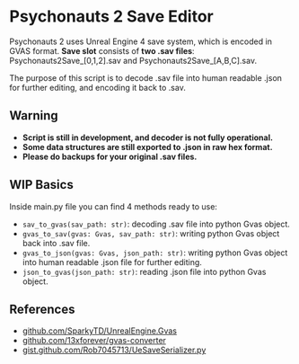 # Psychonauts 2 Save Editor

Psychonauts 2 uses Unreal Engine 4 save system, which is encoded in GVAS format. **Save slot** consists of **two .sav files**: Psychonauts2Save_[0,1,2].sav and Psychonauts2Save_[A,B,C].sav.  
  
The purpose of this script is to decode .sav file into human readable .json for further editing, and encoding it back to .sav.  

## Warning

- **Script is still in development, and decoder is not fully operational.**  
- **Some data structures are still exported to .json in raw hex format.**  
- **Please do backups for your original .sav files.**  

## WIP Basics

Inside main.py file you can find 4 methods ready to use:
- `sav_to_gvas(sav_path: str)`: decoding .sav file into python Gvas object.
- `gvas_to_sav(gvas: Gvas, sav_path: str)`: writing python Gvas object back into .sav file.
- `gvas_to_json(gvas: Gvas, json_path: str)`: writing python Gvas object into human readable .json file for further editing.
- `json_to_gvas(json_path: str)`: reading .json file into python Gvas object.

## References

- [github.com/SparkyTD/UnrealEngine.Gvas](https://github.com/SparkyTD/UnrealEngine.Gvas)
- [github.com/13xforever/gvas-converter](https://github.com/13xforever/gvas-converter)
- [gist.github.com/Rob7045713/UeSaveSerializer.py](https://gist.github.com/Rob7045713/2f838ad66237f87c86d5396af573b71c)
